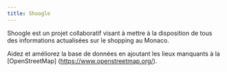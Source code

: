 ```yaml
---
title: Shoogle
---
```


Shoogle est un projet collaboratif visant à mettre à la disposition de tous des informations actualisées sur le shopping au Monaco.

Aidez et améliorez la base de données en ajoutant les lieux manquants à la [OpenStreetMap] (https://www.openstreetmap.org/).
